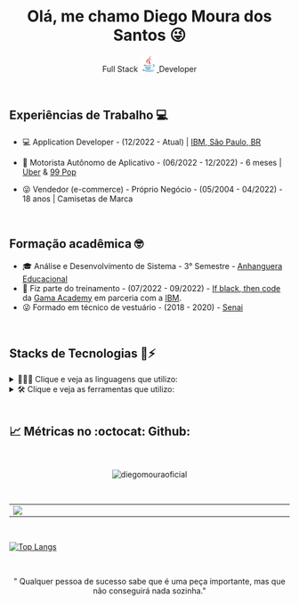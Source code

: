 <h1 align="center">Olá, me chamo Diego Moura dos Santos 😜</h1>

<p align="center"> Full Stack <a href="https://www.java.com" target="_blank" rel="noreferrer"> <img src="https://raw.githubusercontent.com/devicons/devicon/master/icons/java/java-original.svg" alt="java" width="30" height="30"/> </a> Developer</p></br>

## Experiências de Trabalho 💻 

- 💻 Application Developer - (12/2022 - Atual) | [IBM, São Paulo, BR](https://www.ibm.com/br-pt)

- 🚗 Motorista Autônomo de Aplicativo - (06/2022 - 12/2022) - 6 meses | [Uber](https://www.uber.com/br/pt-br/) & [99 Pop](https://99app.com/motorista/)

- 😜 Vendedor (e-commerce) - Próprio Negócio - (05/2004 - 04/2022) - 18 anos | Camisetas de Marca

</br>

## Formação acadêmica 🤓

- 🎓 Análise e Desenvolvimento de Sistema - 3° Semestre - [Anhanguera Educacional](https://textil.sp.senai.br/)
- 🔭 Fiz parte do treinamento - (07/2022 - 09/2022) - [If black, then code](https://ifblackthencode.corporate.gama.academy/) da [Gama Academy](https://gama.academy/) em parceria com a [IBM](https://www.ibm.com/br-pt).
- 😜 Formado em técnico de vestuário - (2018 - 2020) - [Senai](https://textil.sp.senai.br/)

</br>

## Stacks de Tecnologias 🔋⚡

<details>
  <summary> 👨🏿‍💻 Clique e veja as linguagens que utilizo:</summary></br>
  <p align="left"> 
    <img src="https://cdn.jsdelivr.net/gh/devicons/devicon/icons/javascript/javascript-original.svg" alt="javaScript" width="40" height="40"/>
    <img src="https://cdn.jsdelivr.net/gh/devicons/devicon/icons/typescript/typescript-original.svg" alt="typescript" width="40" height="40"/>
    <img src="https://cdn.jsdelivr.net/gh/devicons/devicon/icons/html5/html5-original-wordmark.svg" alt="html5" width="40" height="40"/>
    <img src="https://cdn.jsdelivr.net/gh/devicons/devicon/icons/css3/css3-original-wordmark.svg" alt="css3" width="40" height="40"/>
    <img src="https://cdn.jsdelivr.net/gh/devicons/devicon/icons/java/java-original-wordmark.svg" alt="java" width="40" height="40"/>
  </p>
</details>

<details>
  <summary> 🛠️  Clique e veja as ferramentas que utilizo:</summary></br>
  <p align="left"> 
    <img src="https://cdn.jsdelivr.net/gh/devicons/devicon/icons/slack/slack-original.svg" alt="slack" width="40" height="40"/>
    <img src="https://cdn.jsdelivr.net/gh/devicons/devicon/icons/photoshop/photoshop-line.svg" alt="photoshop" width="40" height="40" />
    <img src="https://cdn.jsdelivr.net/gh/devicons/devicon/icons/vscode/vscode-original-wordmark.svg" alt="vscode" width="40" height="40"/>
    <img src="https://cdn.jsdelivr.net/gh/devicons/devicon/icons/heroku/heroku-original-wordmark.svg" alt="herooku" width="40" height="40"/>
    <img src="https://cdn.jsdelivr.net/gh/devicons/devicon/icons/spring/spring-original-wordmark.svg" alt="spring" width="40" height="40"/>
    <img src="https://cdn.jsdelivr.net/gh/devicons/devicon/icons/mysql/mysql-original-wordmark.svg" alt="mysql" width="40" height="40"/>
    <img src="https://cdn.jsdelivr.net/gh/devicons/devicon/icons/git/git-plain-wordmark.svg" alt="git" width="40" height="40"/>
    <img src="https://cdn.jsdelivr.net/gh/devicons/devicon/icons/trello/trello-plain-wordmark.svg" alt="trello" width="40" height="40"/>    
  </p>
</details> 
</br>

## 📈 Métricas no :octocat: Github:
</br>
<p align="center"> <img src="https://komarev.com/ghpvc/?username=diegomouraoficial&label=Profile%20views&color=0e75b6&style=flat" alt="diegomouraoficial" /> </p>
</br>

<p align="center">
  <table align="center">
    <tr>
      <td><img width="550px" align="left" src="https://github-readme-stats.vercel.app/api?username=diegomouraoficial&hide_border=true&count_private=false&layout=compact&hide_title=true&show_icons=true&theme=dark&icon_color=5194f0&bg_color=0d1117" />           </td>
    </tr>   
  </table>
</p></br>

[![Top Langs](https://github-readme-stats.vercel.app/api/top-langs/?username=diegomouraoficial&layout=donut)](https://github.com/anuraghazra/github-readme-stats)


</br>

<p align="center"> " Qualquer pessoa de sucesso sabe que é uma peça importante, mas que não conseguirá nada sozinha."</p>




